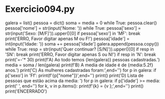 # Exercicio094.py

galera = list()
pessoa = dict()
soma = media = 0
while True:
    pessoa.clear()
    pessoa['nome'] = str(input('Nome: '))
    while True:
        pessoa['sexo'] = str(input('Sexo: [M/F]')).upper()[0]
        if pessoa['sexo'] in 'MF':
            break
        print('ERRO, Favor digitar apenas M ou F!')
    pessoa['idade'] = int(input('Idade: '))
    soma += pessoa['idade']
    galera.append(pessoa.copy())
    while True:
        resp = str(input('Quer continuar? [S/N]')).upper()[0]
        if resp in 'SN':
            break
        print('ERRO, Favor digitar apenas S ou N!')
    if resp in 'N':
        break
print('=-'* 30)
print(f'A) Ao todo temos {len(galera)} pessoas cadastradas.')
media = soma / len(galera)
print(f'B) A media de idade é de {media:5.2f} anos.')
print('C) As mulheres cadastradas foram:',end='')
for p in galera:
    if p['sexo'] in 'Ff':
        print(f'{p["nome"]}',end='')
print()
print('D) Lista de pessoas que estão acima da media: ')
for p in galera:
    if p['idade'] >= media:
        print('    ', end='')
        for k, v in p.items():
            print(f'{k} = {v };',end='')
            print()
print('ENCERRADO')
